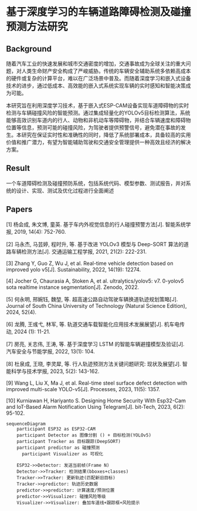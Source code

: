 # 基于深度学习的车辆道路障碍检测及碰撞预测方法研究

## Background

​		随着汽车工业的快速发展和城市交通密度的增加，交通事故成为全球关注的重大问题，对人类生命财产安全构成了严峻威胁。传统的车辆安全辅助系统多依赖高成本的硬件或复杂的计算平台，难以在广泛场景中普及。而随着深度学习和嵌入式设备技术的进步，通过低成本、高效能的嵌入式系统实现车辆的实时感知和智能决策成为可能。

​		本研究旨在利用深度学习技术，基于嵌入式ESP-CAM设备实现车道障碍物的实时检测与车辆碰撞风险的智能预测。通过集成轻量化的YOLOv5目标检测算法，系统能够高效识别车道内的行人、动物和非机动车等障碍物，并结合车辆速度和障碍物位置等信息，预测可能的碰撞风险，为驾驶者提供预警信号，避免潜在事故的发生。本研究在保证实时性和准确性的同时，降低了系统部署成本，具备较高的实用价值和推广潜力，有望为智能辅助驾驶和交通安全管理提供一种高效且经济的解决方案。



## Result

​		一个车道障碍检测及碰撞预防系统，包括系统代码、模型参数、测试报告，并对系统的设计、实现、测试及优化过程进行全面阐述



## Papers

[1] 杨会成, 朱文博, 童英. 基于车内外视觉信息的行人碰撞预警方法[J]. 智能系统学报, 2019, 14(4): 752-760.

[2] 马永杰, 马芸婷, 程时升, 等. 基于改进 YOLOv3 模型与 Deep-SORT 算法的道路车辆检测方法[J]. 交通运输工程学报, 2021, 21(2): 222-231.

[3] Zhang Y, Guo Z, Wu J, et al. Real-time vehicle detection based on improved yolo v5[J]. Sustainability, 2022, 14(19): 12274.

[4] Jocher G, Chaurasia A, Stoken A, et al. ultralytics/yolov5: v7. 0-yolov5 sota realtime instance segmentation[J]. Zenodo, 2022.

[5] 何永明, 邢婉钰, 魏堃, 等. 超高速公路自动驾驶车辆换道轨迹规划策略[J]. Journal of South China University of Technology (Natural Science Edition), 2024, 52(4).

[6] 龙腾, 王彧弋, 林军, 等. 轨道交通车载智能化应用技术发展展望[J]. 机车电传动, 2024 (1): 11-21.

[7] 房亮, 关志伟, 王涛, 等. 基于深度学习 LSTM 的智能车辆避撞模型及验证[J]. 汽车安全与节能学报, 2022, 13(1): 104.

[8] 杜泉成, 王晓, 李灵犀, 等. 行人轨迹预测方法关键问题研究: 现状及展望[J]. 智能科学与技术学报, 2023, 5(2): 143-162.

[9] Wang L, Liu X, Ma J, et al. Real-time steel surface defect detection with improved multi-scale YOLO-v5[J]. Processes, 2023, 11(5): 1357.

[10] Kurniawan H, Hariyanto S. Designing Home Security With Esp32-Cam and IoT-Based Alarm Notification Using Telegram[J]. bit-Tech, 2023, 6(2): 95-102.




```mermaid
sequenceDiagram
    participant ESP32 as ESP32-CAM
    participant Detector as 图像分割 () + 目标检测(YOLOv5)
    participant Tracker as 目标跟踪(DeepSORT)    
    participant predictor as 碰撞预测
	  participant Visualizer as 可视化
    
    ESP32->>Detector: 发送当前帧(Frame N)
    Detector->>Tracker: 检测结果(bboxes+classes)
    Tracker->>Tracker: 更新轨迹(匹配新旧目标)
    Tracker->>predictor: 轨迹历史数据
    predictor->>predictor: 计算速度/预测位置
    predictor->>Visualizer: 碰撞风险等级
    Visualizer->>Visualizer: 叠加车道线+跟踪框+风险提示

```
